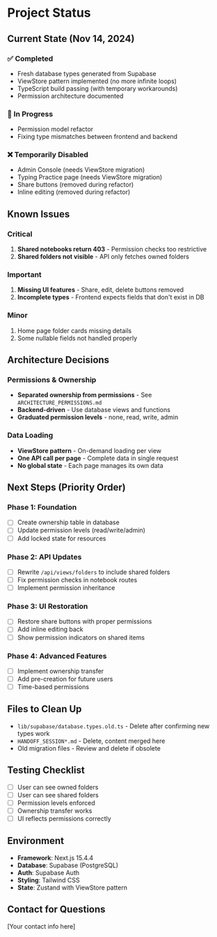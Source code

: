 # Project Status

## Current State (Nov 14, 2024)

### ✅ Completed

- Fresh database types generated from Supabase
- ViewStore pattern implemented (no more infinite loops)
- TypeScript build passing (with temporary workarounds)
- Permission architecture documented

### 🚧 In Progress

- Permission model refactor
- Fixing type mismatches between frontend and backend

### ❌ Temporarily Disabled

- Admin Console (needs ViewStore migration)
- Typing Practice page (needs ViewStore migration)
- Share buttons (removed during refactor)
- Inline editing (removed during refactor)

## Known Issues

### Critical

1. **Shared notebooks return 403** - Permission checks too restrictive
2. **Shared folders not visible** - API only fetches owned folders

### Important

1. **Missing UI features** - Share, edit, delete buttons removed
2. **Incomplete types** - Frontend expects fields that don't exist in DB

### Minor

1. Home page folder cards missing details
2. Some nullable fields not handled properly

## Architecture Decisions

### Permissions & Ownership

- **Separated ownership from permissions** - See `ARCHITECTURE_PERMISSIONS.md`
- **Backend-driven** - Use database views and functions
- **Graduated permission levels** - none, read, write, admin

### Data Loading

- **ViewStore pattern** - On-demand loading per view
- **One API call per page** - Complete data in single request
- **No global state** - Each page manages its own data

## Next Steps (Priority Order)

### Phase 1: Foundation

- [ ] Create ownership table in database
- [ ] Update permission levels (read/write/admin)
- [ ] Add locked state for resources

### Phase 2: API Updates

- [ ] Rewrite `/api/views/folders` to include shared folders
- [ ] Fix permission checks in notebook routes
- [ ] Implement permission inheritance

### Phase 3: UI Restoration

- [ ] Restore share buttons with proper permissions
- [ ] Add inline editing back
- [ ] Show permission indicators on shared items

### Phase 4: Advanced Features

- [ ] Implement ownership transfer
- [ ] Add pre-creation for future users
- [ ] Time-based permissions

## Files to Clean Up

- `lib/supabase/database.types.old.ts` - Delete after confirming new types work
- `HANDOFF_SESSION*.md` - Delete, content merged here
- Old migration files - Review and delete if obsolete

## Testing Checklist

- [ ] User can see owned folders
- [ ] User can see shared folders
- [ ] Permission levels enforced
- [ ] Ownership transfer works
- [ ] UI reflects permissions correctly

## Environment

- **Framework**: Next.js 15.4.4
- **Database**: Supabase (PostgreSQL)
- **Auth**: Supabase Auth
- **Styling**: Tailwind CSS
- **State**: Zustand with ViewStore pattern

## Contact for Questions

[Your contact info here]
